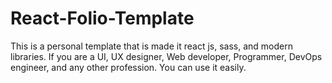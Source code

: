 # React-Folio-Template
This is a personal template that is made it react js, sass, and modern libraries. If you are a UI, UX designer, Web developer, Programmer, DevOps engineer, and any other profession. You can use it easily.

